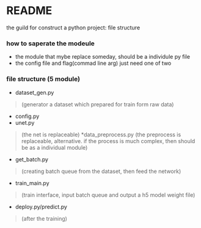 # README
the guild for construct a python project: file structure

### how to saperate the modeule
* the module that mybe replace someday, should be a individule py file
* the config file and flag(commad line arg) just need one of two

### file structure (5 module)
* dataset_gen.py 
> (generator a dataset which prepared for train form raw data)

* config.py
* unet.py
>(the net is replaceable)
*data_preprocess.py
>(the preprocess is replaceable, alternative. if the process is much complex, then should be as a individual module)
* get_batch.py
>(creating batch queue from the dataset, then feed the network)
* train_main.py
>(train interface, input batch queue and output a h5 model weight file)
* deploy.py/predict.py
>(after the training)







